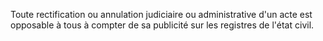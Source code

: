 Toute rectification ou annulation judiciaire ou administrative d'un acte est opposable à tous à compter de sa publicité sur les registres de l'état civil.
